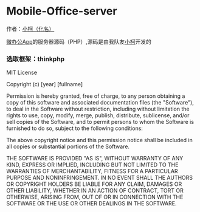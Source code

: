 # Mobile-Office-server

作者：[小柯（化名）](https://github.com/kesixin)

[微办公App](https://github.com/wangcantian/Mobile-Office)的服务器源码（PHP）,源码是由我队友[小柯](https://github.com/kesixin)开发的

### 选取框架：thinkphp

MIT License

Copyright (c) [year] [fullname]

Permission is hereby granted, free of charge, to any person obtaining a copy
of this software and associated documentation files (the "Software"), to deal
in the Software without restriction, including without limitation the rights
to use, copy, modify, merge, publish, distribute, sublicense, and/or sell
copies of the Software, and to permit persons to whom the Software is
furnished to do so, subject to the following conditions:

The above copyright notice and this permission notice shall be included in all
copies or substantial portions of the Software.

THE SOFTWARE IS PROVIDED "AS IS", WITHOUT WARRANTY OF ANY KIND, EXPRESS OR
IMPLIED, INCLUDING BUT NOT LIMITED TO THE WARRANTIES OF MERCHANTABILITY,
FITNESS FOR A PARTICULAR PURPOSE AND NONINFRINGEMENT. IN NO EVENT SHALL THE
AUTHORS OR COPYRIGHT HOLDERS BE LIABLE FOR ANY CLAIM, DAMAGES OR OTHER
LIABILITY, WHETHER IN AN ACTION OF CONTRACT, TORT OR OTHERWISE, ARISING FROM,
OUT OF OR IN CONNECTION WITH THE SOFTWARE OR THE USE OR OTHER DEALINGS IN THE
SOFTWARE.
